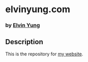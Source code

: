 # elvinyung.com
### by [Elvin Yung](https://github.com/elvinyung)

## Description
This is the repository for [my website](http://elvinyung.com).